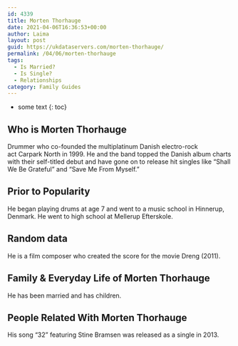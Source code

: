 ```yaml
---
id: 4339
title: Morten Thorhauge
date: 2021-04-06T16:36:53+00:00
author: Laima
layout: post
guid: https://ukdataservers.com/morten-thorhauge/
permalink: /04/06/morten-thorhauge
tags:
  - Is Married?
  - Is Single?
  - Relationships
category: Family Guides
---
```


* some text
{: toc}


## Who is Morten Thorhauge
                  
                  
                  
Drummer who co-founded the multiplatinum Danish electro-rock act Carpark North in 1999. He and the band topped the Danish album charts with their self-titled debut and have gone on to release hit singles like &#8220;Shall We Be Grateful&#8221; and &#8220;Save Me From Myself.&#8221;
                  
              
            
              
            
                
                
                
## Prior to Popularity
                  
                  
                  
He began playing drums at age 7 and went to a music school in Hinnerup, Denmark. He went to high school at Mellerup Efterskole.
                  
              
            
              
            
                
                
                
## Random data
                  
                  
                  
He is a film composer who created the score for the movie Dreng (2011). 
                  
              
            
              
            
                
                
                
## Family & Everyday Life of Morten Thorhauge
                  
                  
                  
He has been married and has children.
                  
              
            
              
            
                
                
                
## People Related With Morten Thorhauge
                  
                  
                  
His song &#8220;32&#8221; featuring Stine Bramsen was released as a single in 2013.
                  
              
            
              
            
                
              
            
              
              
            
            
              
            
          
          
          
